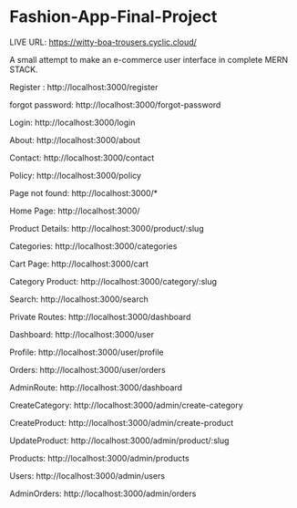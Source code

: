 # Fashion-App-Final-Project

LIVE URL:
https://witty-boa-trousers.cyclic.cloud/

A small attempt to make an e-commerce user interface in complete MERN STACK.


Register :
http://localhost:3000/register

forgot password:
http://localhost:3000/forgot-password

Login:
http://localhost:3000/login

About:
http://localhost:3000/about

Contact:
http://localhost:3000/contact

Policy:
http://localhost:3000/policy

Page not found:
http://localhost:3000/*

Home Page:
http://localhost:3000/

Product Details:
http://localhost:3000/product/:slug

Categories:
http://localhost:3000/categories

Cart Page:
http://localhost:3000/cart

Category Product:
http://localhost:3000/category/:slug

Search:
http://localhost:3000/search

Private Routes:
http://localhost:3000/dashboard

Dashboard:
http://localhost:3000/user

Profile:
http://localhost:3000/user/profile

Orders:
http://localhost:3000/user/orders



AdminRoute:
http://localhost:3000/dashboard

CreateCategory:
http://localhost:3000/admin/create-category

CreateProduct:
http://localhost:3000/admin/create-product

UpdateProduct:
http://localhost:3000/admin/product/:slug

Products:
http://localhost:3000/admin/products

Users:
http://localhost:3000/admin/users

AdminOrders:
http://localhost:3000/admin/orders












